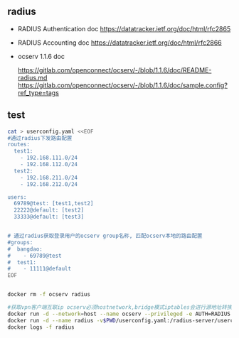 ## radius

- RADIUS Authentication doc
  https://datatracker.ietf.org/doc/html/rfc2865

- RADIUS Accounting doc
  https://datatracker.ietf.org/doc/html/rfc2866

- ocserv 1.1.6 doc
  
  https://gitlab.com/openconnect/ocserv/-/blob/1.1.6/doc/README-radius.md
  https://gitlab.com/openconnect/ocserv/-/blob/1.1.6/doc/sample.config?ref_type=tags


## test

```sh
cat > userconfig.yaml <<EOF
#通过radius下发路由配置
routes:
  test1:
    - 192.168.111.0/24
    - 192.168.112.0/24
  test2:
    - 192.168.211.0/24
    - 192.168.212.0/24

users:
  69789@test: [test1,test2]
  22222@default: [test2]
  33333@default: [test3]


# 通过radius获取登录用户的ocserv group名称, 匹配ocserv本地的路由配置
#groups:
#  bangdao:
#    - 69789@test
#  test1:
#    - 11111@default
EOF


docker rm -f ocserv radius

#获取vpn客户端互联ip ocserv必须hostnetwork,bridge模式iptables会进行源地址转换
docker run -d --network=host --name ocserv --privileged -e AUTH=RADIUS -e RADIUS_SERVER=localhost -p:443:443 -e RADIUS_CLIENT_ID=test  -e AUTH=RADIUS registry.kubeease.cn/tmp/ocserv:1.1.6
docker run -d --name radius -v$PWD/userconfig.yaml:/radius-server/userconfig.yaml --network=container:ocserv registry.kubeease.cn/tmp/radius-server -listenaddr 127.0.0.1:1812
docker logs -f radius
```